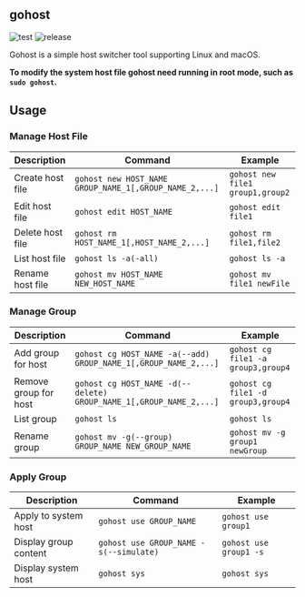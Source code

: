 ## gohost

![test](https://github.com/ingbyr/gohost/actions/workflows/test.yml/badge.svg)
![release](https://github.com/ingbyr/gohost/actions/workflows/release.yml/badge.svg)

Gohost is a simple host switcher tool supporting Linux and macOS.

**To modify the system host file gohost need running in root mode, such as `sudo gohost`.**

## Usage

### Manage Host File

| Description      | Command                                            | Example             | 
|------------------|----------------------------------------------------|---------------------|
| Create host file | `gohost new HOST_NAME GROUP_NAME_1[,GROUP_NAME_2,...]` | `gohost new file1 group1,group2` |   
| Edit host file | `gohost edit HOST_NAME` | `gohost edit file1` |
| Delete host file | `gohost rm HOST_NAME_1[,HOST_NAME_2,...]` | `gohost rm file1,file2` |    
| List host file | `gohost ls -a(-all)` | `gohost ls -a` |
| Rename host file | `gohost mv HOST_NAME NEW_HOST_NAME` | `gohost mv file1 newFile`|

### Manage Group

| Description      | Command                                            | Example             | 
|------------------|----------------------------------------------------|---------------------|
| Add group for host | `gohost cg HOST_NAME -a(--add) GROUP_NAME_1[,GROUP_NAME_2,...]` | `gohost cg file1 -a group3,group4` |
| Remove group for host | `gohost cg HOST_NAME -d(--delete) GROUP_NAME_1[,GROUP_NAME_2,...]` | `gohost cg file1 -d group3,group4` |
| List group | `gohost ls` | `gohost ls` |
| Rename group | `gohost mv -g(--group) GROUP_NAME NEW_GROUP_NAME` | `gohost mv -g group1 newGroup`|

### Apply Group

| Description      | Command                                            | Example             |
|------------------|----------------------------------------------------|---------------------|
| Apply to system host | `gohost use GROUP_NAME` | `gohost use group1`|
| Display group content | `gohost use GROUP_NAME -s(--simulate)` | `gohost use group1 -s`|
| Display system host | `gohost sys` | `gohost sys`|
